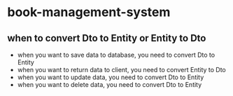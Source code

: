 # book-management-system

## when to convert Dto to Entity or Entity to Dto

- when you want to save data to database, you need to convert Dto to Entity
- when you want to return data to client, you need to convert Entity to Dto
- when you want to update data, you need to convert Dto to Entity
- when you want to delete data, you need to convert Dto to Entity